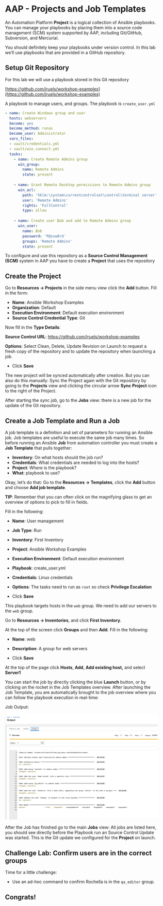 # AAP - Projects and Job Templates

An Automation Platform **Project** is a logical collection of Ansible playbooks. You can manage your playbooks by placing them into a source code management (SCM) system supported by AAP, including Git/GitHub, Subversion, and Mercurial.

You should definitely keep your playbooks under version control. In this lab we’ll use playbooks that are provided in a GitHub repository.



## Setup Git Repository

For this lab we will use a playbook stored in this Git repository

[https://github.com/jruels/workshop-examples](https://github.com/jruels/workshop-examples)

A playbook to manage users, and groups. The playbook is `create_user.yml`

```yaml
- name: Create Windows group and user
  hosts: webservers
  become: yes
  become_method: runas
  become_user: Administrator
  vars_files:
  - vault/credentials.yml
  - vault/win_connect.yml
  tasks:
    - name: Create Remote Admins group
      win_group:
        name: Remote Admins
        state: present

    - name: Grant Remote Desktop permissions to Remote Admins group
      win_acl:
        path: 'hklm:\system\currentcontrolset\control\terminal server'
        user: 'Remote Admins'
        rights: 'FullControl'
        type: allow

    - name: Create user Bob and add to Remote Admins group
      win_user:
        name: Bob
        password: 'P@ssw0rd'
        groups: 'Remote Admins'
        state: present
```



To configure and use this repository as a **Source Control Management (SCM)** system in AAP you have to create a **Project** that uses the repository



## Create the Project

Go to **Resources → Projects** in the side menu view click the **Add** button. Fill in the form: 

* **Name**: Ansible Workshop Examples
* **Organization**: Default
* **Execution Environment**: Default execution environment
* **Source Control Credential Type**: Git

Now fill in the **Type Details**: 

**Source Control URL**: https://github.com/jruels/workshop-examples

**Options**: Select Clean, Delete, Update Revision on Launch to request a fresh copy of the repository and to update the repository when launching a job.

* Click **Save**

The new project will be synced automatically after creation. But you can also do this manually: Sync the Project again with the Git repository by going to the **Projects** view and clicking the circular arrow **Sync Project** icon to the right of the Project.

After starting the sync job, go to the **Jobs** view: there is a new job for the update of the Git repository.



## Create a Job Template and Run a Job

A job template is a definition and set of parameters for running an Ansible job. Job templates are useful to execute the same job many times. So before running an Ansible **Job** from automation controller you must create a **Job Template** that pulls together:

- **Inventory**: On what hosts should the job run?
- **Credentials**: What credentials are needed to log into the hosts?
- **Project**: Where is the playbook?
- **What**: playbook to use?

Okay, let’s do that: Go to the **Resources -> Templates**, click the **Add** button and choose **Add job template**.



**TIP**: Remember that you can often click on the magnifying glass to get an overview of options to pick to fill in fields.

Fill in the following: 

* **Name**: User management

* **Job Type**: Run

* **Inventory**: First Inventory

* **Project**: Ansible Workshop Examples

* **Execution Environment**: Default execution environment 

* **Playbook**: create_user.yml

* **Credentials**: Linux credentials

* **Options**: The tasks need to run as `root` so check **Privilege Escalation**

* Click **Save**



This playbook targets hosts in the `web` group. We need to add our servers to the `web` group. 

Go to **Resources → Inventories**, and click **First Inventory**. 

At the top of the screen click **Groups** and then **Add**. Fill in the following: 

* **Name**: web

* **Description**: A group for web servers

* Click **Save**

At the top of the page click **Hosts**, **Add**, **Add existing host,** and select **Server1**





You can start the job by directly clicking the blue **Launch** button, or by clicking on the rocket in the Job Templates overview. After launching the Job Template, you are automatically brought to the job overview where you can follow the playbook execution in real-time:



Job Output: 

![image-20220223001406020](images/image-20220223001406020.png)

After the Job has finished go to the main **Jobs** view: All jobs are listed here, you should see directly before the Playbook run an Source Control Update was started. This is the Git update we configured for the **Project** on launch.



## Challenge Lab: Confirm users are in the correct groups

Time for a little challenge:

- Use an ad-hoc command to confirm Rochella is in the `qa_editor` group.



## Congrats! 
